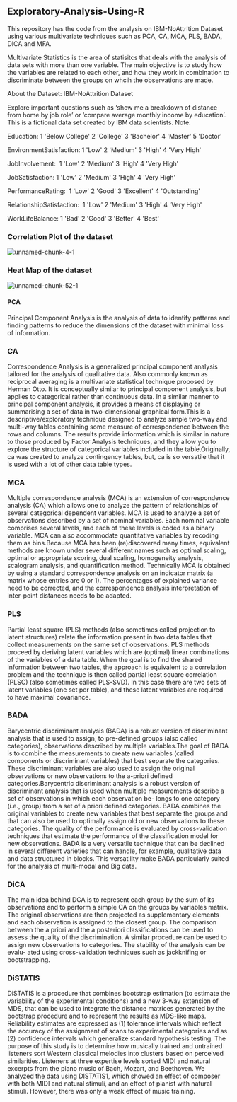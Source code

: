 ## Exploratory-Analysis-Using-R

This repository has the code from the analysis on IBM-NoAttrition Dataset using various multivariate techniques such as PCA, CA, MCA, PLS, BADA, DICA and MFA.

Multivariate Statistics is the area of statisitcs that deals with the analysis of data sets with more than one variable. The main objective is to study how the variables are related to each other, and how they work in combination to discriminate between the groups on whcih the observations are made.

About the Dataset: IBM-NoAttrition Dataset

Explore important questions such as ‘show me a breakdown of distance from home by job role’ or ‘compare average monthly income by education’. This is a fictional data set created by IBM data scientists.
Note:

Education: 1 'Below College' 2 'College' 3 'Bachelor' 4 'Master' 5 'Doctor'

EnvironmentSatisfaction: 1 'Low' 2 'Medium' 3 'High' 4 'Very High'

JobInvolvement:  1 'Low' 2 'Medium' 3 'High' 4 'Very High'

JobSatisfaction: 1 'Low' 2 'Medium' 3 'High' 4 'Very High'

PerformanceRating:  1 'Low' 2 'Good' 3 'Excellent' 4 'Outstanding'

RelationshipSatisfaction:  1 'Low' 2 'Medium' 3 'High' 4 'Very High'

WorkLifeBalance: 1 'Bad' 2 'Good' 3 'Better' 4 'Best'

### Correlation Plot of the dataset
![unnamed-chunk-4-1](https://user-images.githubusercontent.com/25525725/50240641-e7bffd00-038a-11e9-853b-dda3360be6e5.png)

### Heat Map of the dataset
![unnamed-chunk-52-1](https://user-images.githubusercontent.com/25525725/50240808-61f08180-038b-11e9-9ee7-0e7c193b1e52.png)

#### PCA
Principal Component Analysis is the analysis of data to identify patterns and finding patterns to reduce the dimensions of the dataset with minimal loss of information.

### CA
Correspondence Analysis is a generalized principal component analysis tailored for the analysis of qualitative data. Also commonly known as reciprocal averaging is a multivariate statistical technique proposed by Herman Otto. It is conceptually similar to principal component analysis, but applies to categorical rather than continuous data. In a similar manner to principal component analysis, it provides a means of displaying or summarising a set of data in two-dimensional graphical form.This is a descriptive/exploratory technique designed to analyze simple two-way and multi-way tables containing some measure of correspondence between the rows and columns. The results provide information which is similar in nature to those produced by Factor Analysis techniques, and they allow you to explore the structure of categorical variables included in the table.Originally, ca was created to analyze contingency tables, but, ca is so versatile that it is used with a lot of other data table types.

### MCA
Multiple correspondence analysis (MCA) is an extension of correspondence analysis (CA) which allows one to analyze the pattern of relationships of several categorical dependent variables. MCA is used to analyze a set of observations described by a set of nominal variables. Each nominal variable comprises several levels, and each of these levels is coded as a binary variable. MCA can also accommodate quantitative variables by recoding them as bins.Because MCA has been (re)discovered many times, equivalent methods are known under several different names such as optimal scaling, optimal or appropriate scoring, dual scaling, homogeneity analysis, scalogram analysis, and quantification method. Technically MCA is obtained by using a standard correspondence analysis on an indicator matrix (a matrix whose entries are 0 or 1). The percentages of explained variance need to be corrected, and the correspondence analysis interpretation of inter-point distances needs to be adapted.

### PLS
Partial least square (PLS) methods (also sometimes called projection to latent structures) relate the information present in two data tables that collect measurements on the same set of observations. PLS methods proceed by deriving latent variables which are (optimal) linear combinations of the variables of a data table. When the goal is to find the shared information between two tables, the approach is equivalent to a correlation problem and the technique is then called partial least square correlation (PLSC) (also sometimes called PLS-SVD). In this case there are two sets of latent variables (one set per table), and these latent variables are required to have maximal covariance.

### BADA
Barycentric discriminant analysis (BADA) is a robust version of discriminant analysis that is used to assign, to pre-defined groups (also called categories), observations described by multiple variables.The goal of BADA is to combine the measurements to create new variables (called components or discriminant variables) that best separate the categories. These discriminant variables are also used to assign the original observations or new observations to the a-priori defined categories.Barycentric discriminant analysis is a robust version of discriminant analysis that is used when multiple measurements describe a set of observations in which each observation be- longs to one category (i.e., group) from a set of a priori defined categories. BADA combines the original variables to create new variables that best separate the groups and that can also be used to optimally assign old or new observations to these categories. The quality of the performance is evaluated by cross-validation techniques that estimate the performance of the classification model for new observations. BADA is a very versatile technique that can be declined in several different varieties that can handle, for example, qualitative data and data structured in blocks. This versatility make BADA particularly suited for the analysis of multi-modal and Big data.

### DiCA
The main idea behind DCA is to represent each group by the sum of its observations and to perform a simple CA on the groups by variables matrix. The original observations are then projected as supplementary elements and each observation is assigned to the closest group. The comparison between the a priori and the a posteriori classifications can be used to assess the quality of the discrimination. A similar procedure can be used to assign new observations to categories. The stability of the analysis can be evalu- ated using cross-validation techniques such as jackknifing or bootstrapping.

### DiSTATIS
DiSTATIS is a procedure that combines bootstrap estimation (to estimate the variability of the experimental conditions) and a new 3-way extension of MDS, that can be used to integrate the distance matrices generated by the bootstrap procedure and to represent the results as MDS-like maps. Reliability estimates are expressed as (1) tolerance intervals which reflect the accuracy of the assignment of scans to experimental categories and as (2) confidence intervals which generalize standard hypothesis testing.
The purpose of this study is to determine how musically trained and untrained listeners sort Western classical melodies into clusters based on perceived similarities. Listeners at three expertise levels sorted MIDI and natural excerpts from the piano music of Bach, Mozart, and Beethoven. We analyzed the data using DISTATIS1, which showed an effect of composer with both MIDI and natural stimuli, and an effect of pianist with natural stimuli. However, there was only a weak effect of music training.

























